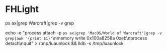 # FHLight

ps ax|grep Warcraft|grep -v grep

echo -e "process attach -p `ps ax|grep 'MacOS/World of Warcraft'|grep -v grep|awk '{print $1}'`\nmemory write 0x100a8258a 0xeb\nprocess detach\nquit" > /tmp/luaunlock && lldb -s /tmp/luaunlock 